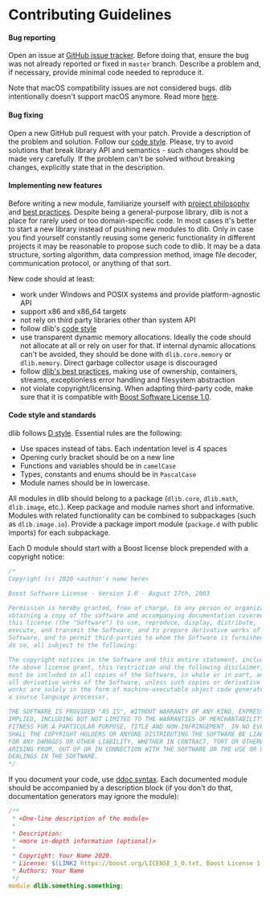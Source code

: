 # Contributing Guidelines

####  Bug reporting 

Open an issue at [GitHub issue tracker](https://github.com/gecko0307/dlib/issues). Before doing that, ensure the bug was not already reported or fixed in `master` branch. Describe a problem and, if necessary, provide minimal code needed to reproduce it.

Note that macOS compatibility issues are not considered bugs. dlib intentionally doesn't support macOS anymore. Read more [here](https://github.com/gecko0307/dlib/wiki/Why-doesn't-dlib-support-macOS).

####  Bug fixing 

Open a new GitHub pull request with your patch. Provide a description of the problem and solution. Follow our [code style](#code-style-and-standards). Please, try to avoid solutions that break library API and semantics - such changes should be made very carefully. If the problem can't be solved without breaking changes, explicitly state that in the description.

####  Implementing new features 

Before writing a new module, familiarize yourself with [project philosophy](https://github.com/gecko0307/dlib/wiki/Rationale) and [best practices](https://github.com/gecko0307/dlib/wiki/Best-Practices). Despite being a general-purpose library, dlib is not a place for rarely used or too domain-specific code. In most cases it's better to start a new library instead of pushing new modules to dlib. Only in case you find yourself constantly reusing some generic functionality in different projects it may be reasonable to propose such code to dlib. It may be a data structure, sorting algorithm, data compression method, image file decoder, communication protocol, or anything of that sort.

New code should at least:
* work under Windows and POSIX systems and provide platform-agnostic API
* support x86 and x86_64 targets
* not rely on third party libraries other than system API
* follow dlib's [code style](#code-style-and-standards)
* use transparent dynamic memory allocations. Ideally the code should not allocate at all or rely on user for that. If internal dynamic allocations can't be avoided, they should be done with `dlib.core.memory` or `dlib.memory`. Direct garbage collector usage is discouraged
* follow [dlib's best practices](https://github.com/gecko0307/dlib/wiki/Best-Practices), making use of ownership, containers, streams, exceptionless error handling and filesystem abstraction
* not violate copyright/licensing. When adapting third-party code, make sure that it is compatible with [Boost Software License 1.0](https://www.boost.org/LICENSE_1_0.txt).

####  Code style and standards 

dlib follows [D style](https://dlang.org/dstyle.html). Essential rules are the following:
* Use spaces instead of tabs. Each indentation level is 4 spaces
* Opening curly bracket should be on a new line
* Functions and variables should be in `camelCase`
* Types, constants and enums should be in `PascalCase`
* Module names should be in lowercase.

All modules in dlib should belong to a package (`dlib.core`, `dlib.math`, `dlib.image`, etc.). Keep package and module names short and informative. Modules with related functionality can be combined to subpackages (such as `dlib.image.io`). Provide a package import module (`package.d` with public imports) for each subpackage.

Each D module should start with a Boost license block prepended with a copyright notice:
```d
/*
Copyright (c) 2020 <author's name here>

Boost Software License - Version 1.0 - August 17th, 2003

Permission is hereby granted, free of charge, to any person or organization
obtaining a copy of the software and accompanying documentation covered by
this license (the "Software") to use, reproduce, display, distribute,
execute, and transmit the Software, and to prepare derivative works of the
Software, and to permit third-parties to whom the Software is furnished to
do so, all subject to the following:

The copyright notices in the Software and this entire statement, including
the above license grant, this restriction and the following disclaimer,
must be included in all copies of the Software, in whole or in part, and
all derivative works of the Software, unless such copies or derivative
works are solely in the form of machine-executable object code generated by
a source language processor.

THE SOFTWARE IS PROVIDED "AS IS", WITHOUT WARRANTY OF ANY KIND, EXPRESS OR
IMPLIED, INCLUDING BUT NOT LIMITED TO THE WARRANTIES OF MERCHANTABILITY,
FITNESS FOR A PARTICULAR PURPOSE, TITLE AND NON-INFRINGEMENT. IN NO EVENT
SHALL THE COPYRIGHT HOLDERS OR ANYONE DISTRIBUTING THE SOFTWARE BE LIABLE
FOR ANY DAMAGES OR OTHER LIABILITY, WHETHER IN CONTRACT, TORT OR OTHERWISE,
ARISING FROM, OUT OF OR IN CONNECTION WITH THE SOFTWARE OR THE USE OR OTHER
DEALINGS IN THE SOFTWARE.
*/
```

If you document your code, use [ddoc syntax](https://dlang.org/spec/ddoc.html). Each documented module should be accompanied by a description block (if you don't do that, documentation generators may ignore the module):
```d
/**
 * <One-line description of the module>
 *
 * Description:
 * <more in-depth information (optional)>
 *
 * Copyright: Your Name 2020.
 * License: $(LINK2 https://boost.org/LICENSE_1_0.txt, Boost License 1.0).
 * Authors: Your Name
 */
module dlib.something.something;
```
